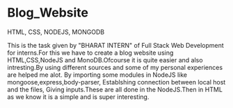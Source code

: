 # Blog_Website
HTML, CSS, NODEJS, MONGODB




This is the task given by "BHARAT INTERN" of Full Stack Web Development for interns.For this we have to create a blog website using HTML,CSS,NodeJS and MonoDB.Ofcourse it is quite easier and also intresting.By using different sources and some of my personal experiences are helped me alot.
By importing some modules in NodeJS like mongoose,express,body-parser, Establshing connection between local host and the  files, Giving inputs.These are all done in the NodeJS.Then in HTML as we know it is a simple and  is super interesting.
